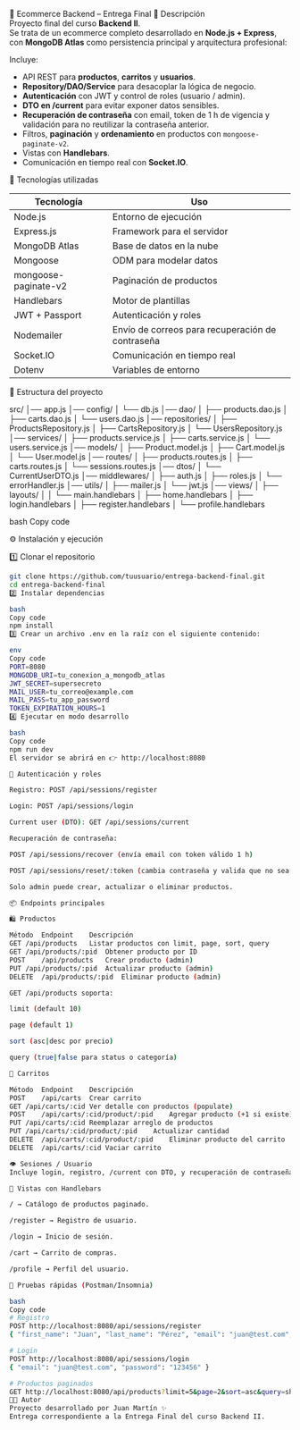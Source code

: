 🛒 Ecommerce Backend – Entrega Final
📌 Descripción  
Proyecto final del curso **Backend II**.  
Se trata de un ecommerce completo desarrollado en **Node.js + Express**, con **MongoDB Atlas** como persistencia principal y arquitectura profesional:

Incluye:
- API REST para **productos**, **carritos** y **usuarios**.
- **Repository/DAO/Service** para desacoplar la lógica de negocio.
- **Autenticación** con JWT y control de roles (usuario / admin).
- **DTO en /current** para evitar exponer datos sensibles.
- **Recuperación de contraseña** con email, token de 1 h de vigencia y validación para no reutilizar la contraseña anterior.
- Filtros, **paginación** y **ordenamiento** en productos con `mongoose-paginate-v2`.
- Vistas con **Handlebars**.
- Comunicación en tiempo real con **Socket.IO**.

🚀 Tecnologías utilizadas  

| Tecnología | Uso |
|------------|-----|
| Node.js | Entorno de ejecución |
| Express.js | Framework para el servidor |
| MongoDB Atlas | Base de datos en la nube |
| Mongoose | ODM para modelar datos |
| mongoose-paginate-v2 | Paginación de productos |
| Handlebars | Motor de plantillas |
| JWT + Passport | Autenticación y roles |
| Nodemailer | Envío de correos para recuperación de contraseña |
| Socket.IO | Comunicación en tiempo real |
| Dotenv | Variables de entorno |

📂 Estructura del proyecto

src/
│── app.js
│── config/
│ └── db.js
│── dao/
│ ├── products.dao.js
│ ├── carts.dao.js
│ └── users.dao.js
│── repositories/
│ ├── ProductsRepository.js
│ ├── CartsRepository.js
│ └── UsersRepository.js
│── services/
│ ├── products.service.js
│ ├── carts.service.js
│ └── users.service.js
│── models/
│ ├── Product.model.js
│ ├── Cart.model.js
│ └── User.model.js
│── routes/
│ ├── products.routes.js
│ ├── carts.routes.js
│ └── sessions.routes.js
│── dtos/
│ └── CurrentUserDTO.js
│── middlewares/
│ ├── auth.js
│ ├── roles.js
│ └── errorHandler.js
│── utils/
│ ├── mailer.js
│ └── jwt.js
│── views/
│ ├── layouts/
│ │ └── main.handlebars
│ ├── home.handlebars
│ ├── login.handlebars
│ ├── register.handlebars
│ └── profile.handlebars

bash
Copy code

⚙️ Instalación y ejecución  

1️⃣ Clonar el repositorio  
```bash
git clone https://github.com/tuusuario/entrega-backend-final.git
cd entrega-backend-final
2️⃣ Instalar dependencias

bash
Copy code
npm install
3️⃣ Crear un archivo .env en la raíz con el siguiente contenido:

env
Copy code
PORT=8080
MONGODB_URI=tu_conexion_a_mongodb_atlas
JWT_SECRET=supersecreto
MAIL_USER=tu_correo@example.com
MAIL_PASS=tu_app_password
TOKEN_EXPIRATION_HOURS=1
4️⃣ Ejecutar en modo desarrollo

bash
Copy code
npm run dev
El servidor se abrirá en 👉 http://localhost:8080

🔑 Autenticación y roles

Registro: POST /api/sessions/register

Login: POST /api/sessions/login

Current user (DTO): GET /api/sessions/current

Recuperación de contraseña:

POST /api/sessions/recover (envía email con token válido 1 h)

POST /api/sessions/reset/:token (cambia contraseña y valida que no sea igual a la anterior)

Solo admin puede crear, actualizar o eliminar productos.

📦 Endpoints principales

🛍️ Productos

Método	Endpoint	Descripción
GET	/api/products	Listar productos con limit, page, sort, query
GET	/api/products/:pid	Obtener producto por ID
POST	/api/products	Crear producto (admin)
PUT	/api/products/:pid	Actualizar producto (admin)
DELETE	/api/products/:pid	Eliminar producto (admin)

GET /api/products soporta:

limit (default 10)

page (default 1)

sort (asc|desc por precio)

query (true|false para status o categoría)

🛒 Carritos

Método	Endpoint	Descripción
POST	/api/carts	Crear carrito
GET	/api/carts/:cid	Ver detalle con productos (populate)
POST	/api/carts/:cid/product/:pid	Agregar producto (+1 si existe)
PUT	/api/carts/:cid	Reemplazar arreglo de productos
PUT	/api/carts/:cid/product/:pid	Actualizar cantidad
DELETE	/api/carts/:cid/product/:pid	Eliminar producto del carrito
DELETE	/api/carts/:cid	Vaciar carrito

👁️ Sesiones / Usuario
Incluye login, registro, /current con DTO, y recuperación de contraseña.

🎨 Vistas con Handlebars

/ → Catálogo de productos paginado.

/register → Registro de usuario.

/login → Inicio de sesión.

/cart → Carrito de compras.

/profile → Perfil del usuario.

🧪 Pruebas rápidas (Postman/Insomnia)

bash
Copy code
# Registro
POST http://localhost:8080/api/sessions/register
{ "first_name": "Juan", "last_name": "Pérez", "email": "juan@test.com", "password": "123456" }

# Login
POST http://localhost:8080/api/sessions/login
{ "email": "juan@test.com", "password": "123456" }

# Productos paginados
GET http://localhost:8080/api/products?limit=5&page=2&sort=asc&query=shoes
👨‍💻 Autor
Proyecto desarrollado por Juan Martín ✨
Entrega correspondiente a la Entrega Final del curso Backend II.
